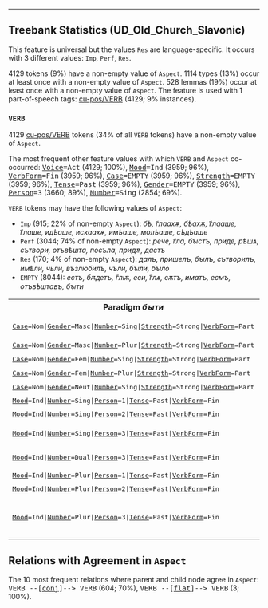 

--------------------------------------------------------------------------------

## Treebank Statistics (UD_Old_Church_Slavonic)

This feature is universal but the values `Res` are language-specific.
It occurs with 3 different values: `Imp`, `Perf`, `Res`.

4129 tokens (9%) have a non-empty value of `Aspect`.
1114 types (13%) occur at least once with a non-empty value of `Aspect`.
528 lemmas (19%) occur at least once with a non-empty value of `Aspect`.
The feature is used with 1 part-of-speech tags: [cu-pos/VERB]() (4129; 9% instances).

### `VERB`

4129 [cu-pos/VERB]() tokens (34% of all `VERB` tokens) have a non-empty value of `Aspect`.

The most frequent other feature values with which `VERB` and `Aspect` co-occurred: <tt><a href="Voice.html">Voice</a>=Act</tt> (4129; 100%), <tt><a href="Mood.html">Mood</a>=Ind</tt> (3959; 96%), <tt><a href="VerbForm.html">VerbForm</a>=Fin</tt> (3959; 96%), <tt><a href="Case.html">Case</a>=EMPTY</tt> (3959; 96%), <tt><a href="Strength.html">Strength</a>=EMPTY</tt> (3959; 96%), <tt><a href="Tense.html">Tense</a>=Past</tt> (3959; 96%), <tt><a href="Gender.html">Gender</a>=EMPTY</tt> (3959; 96%), <tt><a href="Person.html">Person</a>=3</tt> (3660; 89%), <tt><a href="Number.html">Number</a>=Sing</tt> (2854; 69%).

`VERB` tokens may have the following values of `Aspect`:

* `Imp` (915; 22% of non-empty `Aspect`): <em>бѣ, г҃лаахѫ, бѣахѫ, г҃лааше, г҃лаше, идѣаше, искаахѫ, имѣаше, молѣаше, сѣдѣаше</em>
* `Perf` (3044; 74% of non-empty `Aspect`): <em>рече, г҃ла, бꙑстъ, приде, рѣшѧ, сътвори, отъвѣшта, посъла, придѫ, дастъ</em>
* `Res` (170; 4% of non-empty `Aspect`): <em>далъ, пришелъ, бꙑлъ, сътворилъ, имѣли, чьли, възлюбилъ, чъли, бꙑли, бꙑло</em>
* `EMPTY` (8044): <em>естъ, бѫдетъ, г҃лѭ, еси, г҃лѧ, сѫтъ, иматъ, есмъ, отъвѣштавъ, бꙑти</em>

<table>
  <tr><th>Paradigm <i>бꙑти</i></th><th><tt>Imp</tt></th><th><tt>Perf</tt></th><th><tt>Res</tt></th></tr>
  <tr><td><tt><a href="Case.html">Case</a>=Nom|<a href="Gender.html">Gender</a>=Masc|<a href="Number.html">Number</a>=Sing|<a href="Strength.html">Strength</a>=Strong|<a href="VerbForm.html">VerbForm</a>=Part</tt></td><td></td><td></td><td><em>бꙑлъ, бъилъ</em></td></tr>
  <tr><td><tt><a href="Case.html">Case</a>=Nom|<a href="Gender.html">Gender</a>=Masc|<a href="Number.html">Number</a>=Plur|<a href="Strength.html">Strength</a>=Strong|<a href="VerbForm.html">VerbForm</a>=Part</tt></td><td></td><td></td><td><em>бꙑли</em></td></tr>
  <tr><td><tt><a href="Case.html">Case</a>=Nom|<a href="Gender.html">Gender</a>=Fem|<a href="Number.html">Number</a>=Sing|<a href="Strength.html">Strength</a>=Strong|<a href="VerbForm.html">VerbForm</a>=Part</tt></td><td></td><td></td><td><em>бꙑла</em></td></tr>
  <tr><td><tt><a href="Case.html">Case</a>=Nom|<a href="Gender.html">Gender</a>=Fem|<a href="Number.html">Number</a>=Plur|<a href="Strength.html">Strength</a>=Strong|<a href="VerbForm.html">VerbForm</a>=Part</tt></td><td></td><td></td><td><em>бꙑлꙑ</em></td></tr>
  <tr><td><tt><a href="Case.html">Case</a>=Nom|<a href="Gender.html">Gender</a>=Neut|<a href="Number.html">Number</a>=Sing|<a href="Strength.html">Strength</a>=Strong|<a href="VerbForm.html">VerbForm</a>=Part</tt></td><td></td><td></td><td><em>бꙑло</em></td></tr>
  <tr><td><tt><a href="Mood.html">Mood</a>=Ind|<a href="Number.html">Number</a>=Sing|<a href="Person.html">Person</a>=1|<a href="Tense.html">Tense</a>=Past|<a href="VerbForm.html">VerbForm</a>=Fin</tt></td><td><em>бѣхъ</em></td><td></td><td></td></tr>
  <tr><td><tt><a href="Mood.html">Mood</a>=Ind|<a href="Number.html">Number</a>=Sing|<a href="Person.html">Person</a>=2|<a href="Tense.html">Tense</a>=Past|<a href="VerbForm.html">VerbForm</a>=Fin</tt></td><td><em>бѣ</em></td><td><em>бꙑст</em></td><td></td></tr>
  <tr><td><tt><a href="Mood.html">Mood</a>=Ind|<a href="Number.html">Number</a>=Sing|<a href="Person.html">Person</a>=3|<a href="Tense.html">Tense</a>=Past|<a href="VerbForm.html">VerbForm</a>=Fin</tt></td><td><em>бѣ, бѣаше</em></td><td><em>бꙑстъ, бꙑⷭ҇</em></td><td></td></tr>
  <tr><td><tt><a href="Mood.html">Mood</a>=Ind|<a href="Number.html">Number</a>=Dual|<a href="Person.html">Person</a>=3|<a href="Tense.html">Tense</a>=Past|<a href="VerbForm.html">VerbForm</a>=Fin</tt></td><td><em>бѣашете, бѣсте</em></td><td><em>бꙑсте</em></td><td></td></tr>
  <tr><td><tt><a href="Mood.html">Mood</a>=Ind|<a href="Number.html">Number</a>=Plur|<a href="Person.html">Person</a>=1|<a href="Tense.html">Tense</a>=Past|<a href="VerbForm.html">VerbForm</a>=Fin</tt></td><td><em>бѣхомъ</em></td><td></td><td></td></tr>
  <tr><td><tt><a href="Mood.html">Mood</a>=Ind|<a href="Number.html">Number</a>=Plur|<a href="Person.html">Person</a>=2|<a href="Tense.html">Tense</a>=Past|<a href="VerbForm.html">VerbForm</a>=Fin</tt></td><td></td><td><em>бꙑсте</em></td><td></td></tr>
  <tr><td><tt><a href="Mood.html">Mood</a>=Ind|<a href="Number.html">Number</a>=Plur|<a href="Person.html">Person</a>=3|<a href="Tense.html">Tense</a>=Past|<a href="VerbForm.html">VerbForm</a>=Fin</tt></td><td><em>бѣахѫ, бѣшѧ, бѣхѫ, бѣа҅хѫ</em></td><td><em>бꙑшѧ</em></td><td></td></tr>
</table>

## Relations with Agreement in `Aspect`

The 10 most frequent relations where parent and child node agree in `Aspect`:
<tt>VERB --[<a href="../dep/conj.html">conj</a>]--> VERB</tt> (604; 70%),
<tt>VERB --[<a href="../dep/flat.html">flat</a>]--> VERB</tt> (3; 100%).

